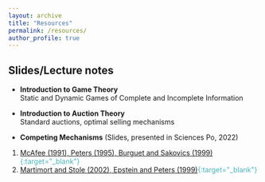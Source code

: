 ```yaml
---
layout: archive
title: "Resources"
permalink: /resources/
author_profile: true
---
```


## Slides/Lecture notes

* **Introduction to Game Theory** <br> 
Static and Dynamic Games of Complete and Incomplete Information

* **Introduction to Auction Theory** <br> 
Standard auctions, optimal selling mechanisms

* **Competing Mechanisms** (Slides, presented in Sciences Po, 2022)
1. <span style="color:#4CB1BD;">[McAfee (1991), Peters (1995), Burguet and Sakovics (1999)](../files/resources/Lecture_1___Competing_Auctions.pdf){:target="_blank"}
2. <span style="color:#4CB1BD;">[Martimort and Stole (2002), Epstein and Peters (1999)](../files/resources/Lecture_2___Competing_Mechanisms__Revelation_Principle_and_Extensions.pdf){:target="_blank"}

